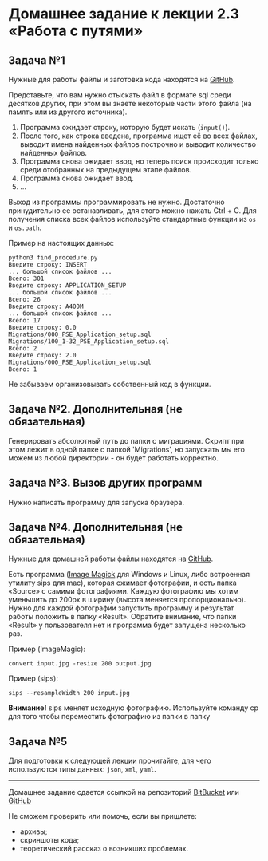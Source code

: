 # Домашнее задание к лекции 2.3 «Работа с путями»

## Задача №1
Нужные для работы файлы и заготовка кода находятся на [GitHub](https://github.com/netology-code/Python_course/tree/master/homework/2.3-paths).

Представьте, что вам нужно отыскать файл в формате sql среди десятков других, при этом вы знаете некоторые части этого файла (на память или из другого источника).

1. Программа ожидает строку, которую будет искать (`input()`).
2. После того, как строка введена, программа ищет её во всех файлах, выводит имена найденных файлов построчно и выводит количество найденных файлов.
3. Программа снова ожидает ввод, но теперь поиск происходит только среди отобранных на предыдущем этапе файлов.
4. Программа снова ожидает ввод.
5. ...

Выход из программы программировать не нужно. Достаточно принудительно ее останавливать, для этого можно нажать Ctrl + C. Для получения списка всех файлов используйте стандартные функции из `os` и `os.path`.

Пример на настоящих данных:
```
python3 find_procedure.py
Введите строку: INSERT
... большой список файлов ...
Всего: 301
Введите строку: APPLICATION_SETUP
... большой список файлов ...
Всего: 26
Введите строку: A400M
... большой список файлов ...
Всего: 17
Введите строку: 0.0
Migrations/000_PSE_Application_setup.sql
Migrations/100_1-32_PSE_Application_setup.sql
Всего: 2
Введите строку: 2.0
Migrations/000_PSE_Application_setup.sql
Всего: 1
```
Не забываем организовывать собственный код в функции.

## Задача №2. Дополнительная (не обязательная)
Генерировать абсолютный путь до папки с миграциями. Скрипт при этом лежит в одной папке с папкой 'Migrations', но запускать мы его можем из любой директории - он будет работать корректно.

## Задача №3. Вызов других программ
Нужно написать программу для запуска браузера.

## Задача №4. Дополнительная (не обязательная)
Нужные для домашней работы файлы находятся на [GitHub](https://github.com/netology-code/Python_course/tree/master/homework/2.4-external-programs).

Есть программа ([Image Magick](http://www.imagemagick.org/script/index.php) для Windows и Linux, либо встроенная утилиту sips для mac), которая сжимает фотографии, и есть папка «Source» с самими фотографиями. Каждую фотографию мы хотим уменьшить до 200px в ширину (высота меняется пропорционально). Нужно для каждой фотографии запустить программу и результат работы положить в папку «Result». Обратите внимание, что папки «Result» у пользователя нет и программа будет запущена несколько раз.

Пример (ImageMagic):
```
convert input.jpg -resize 200 output.jpg
```
Пример (sips):
```
sips --resampleWidth 200 input.jpg
```
**Внимание!** sips меняет исходную фотографию. Используйте команду cp для того чтобы переместить фотографию из папки в папку

## Задача №5
Для подготовки к следующей лекции прочитайте, для чего используются типы данных: `json`, `xml`, `yaml`.

---
Домашнее задание сдается ссылкой на репозиторий [BitBucket](https://bitbucket.org/) или [GitHub](https://github.com/)

Не сможем проверить или помочь, если вы пришлете:
* архивы;
* скриншоты кода;
* теоретический рассказ о возникших проблемах.